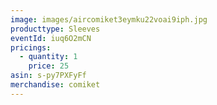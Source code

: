 ```yaml
---
image: images/aircomiket3eymku22voai9iph.jpg
producttype: Sleeves
eventId: iuq6O2mCN
pricings:
  - quantity: 1
    price: 25
asin: s-py7PXFyFf
merchandise: comiket
---
```

